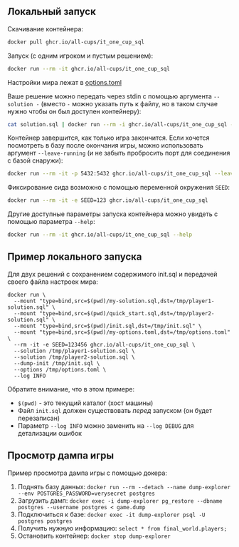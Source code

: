 ## Локальный запуск

Скачивание контейнера:

```sh
docker pull ghcr.io/all-cups/it_one_cup_sql
```

Запуск (с одним игроком и пустым решением):

```sh
docker run --rm -it ghcr.io/all-cups/it_one_cup_sql
```

Настройки мира лежат в [options.toml](options.toml)

Ваше решение можно передать через stdin с помощью аргумента `--solution -`
(вместо `-` можно указать путь к файлу, но в таком случае нужно чтобы он был доступен контейнеру):

```sh
cat solution.sql | docker run --rm -i ghcr.io/all-cups/it_one_cup_sql --solution -
```

Контейнер завершится, как только игра закончится.
Если хочется посмотреть в базу после окончания игры, можно использовать аргумент `--leave-running`
(и не забыть пробросить порт для соединения с базой снаружи):

```sh
docker run --rm -it -p 5432:5432 ghcr.io/all-cups/it_one_cup_sql --leave-running
```

Фиксирование сида возможно с помощью переменной окружения `SEED`:

```sh
docker run --rm -it -e SEED=123 ghcr.io/all-cups/it_one_cup_sql
```

Другие доступные параметры запуска контейнера можно увидеть с помощью параметра `--help`:

```sh
docker run --rm -it ghcr.io/all-cups/it_one_cup_sql --help
```

## Пример локального запуска 

Для двух решений с сохранением содержимого init.sql и передачей своего файла настроек мира:
```shell
docker run \
  --mount "type=bind,src=$(pwd)/my-solution.sql,dst=/tmp/player1-solution.sql" \
  --mount "type=bind,src=$(pwd)/quick_start.sql,dst=/tmp/player2-solution.sql" \
  --mount "type=bind,src=$(pwd)/init.sql,dst=/tmp/init.sql" \
  --mount "type=bind,src=$(pwd)/my-options.toml,dst=/tmp/options.toml" \
  --rm -it -e SEED=123456 ghcr.io/all-cups/it_one_cup_sql \
  --solution /tmp/player1-solution.sql \
  --solution /tmp/player2-solution.sql \
  --dump-init /tmp/init.sql \
  --options /tmp/options.toml \
  --log INFO   
```
Обратите внимание, что в этом примере:
* `$(pwd)` - это текущий каталог (хост машины)
* Файл `init.sql` должен существовать _перед_ запуском (он будет перезаписан)
* Параметр `--log INFO` можно заменить на `--log DEBUG` для детализации ошибок

## Просмотр дампа игры

Пример просмотра дампа игры с помощью докера:

1. Поднять базу данных: `docker run --rm --detach --name dump-explorer --env POSTGRES_PASSWORD=verysecret postgres`
2. Загрузить дамп: `docker exec -i dump-explorer pg_restore --dbname postgres --username postgres < game.dump`
3. Подключиться к базе: `docker exec -it dump-explorer psql -U postgres postgres`
4. Получить нужную информацию: `select * from final_world.players;`
5. Остановить контейнер: `docker stop dump-explorer`
